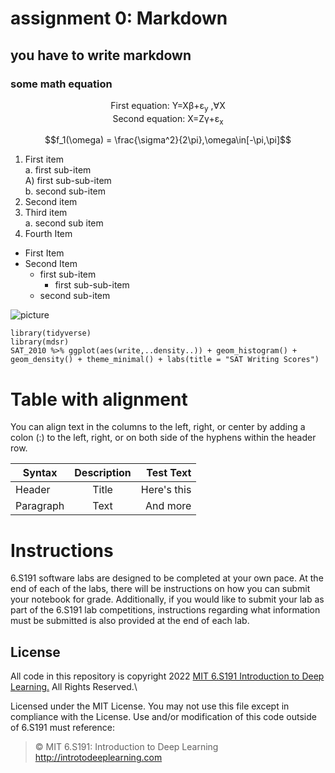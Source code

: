 # assignment 0: Markdown
## you have to write markdown
### some math equation
<p align="center">First equation: Y=X&beta;+&epsilon;<sub>y</sub> ,&forall;X<br>
Second equation: X=Z&gamma;+&epsilon;<sub>x</sub> <br>

$$f_1(\omega) =  \frac{\sigma^2}{2\pi},\omega\in[-\pi,\pi]$$
</p>

1. First item\
    a. first sub-item\
    A) first sub-sub-item\
    b. second sub-item
2. Second item
3. Third item\
    a. second sub item
4. Fourth Item

* First Item
* Second Item
    * first sub-item
        * first sub-sub-item
    * second sub-item

![picture](https://scontent-ecv1-1.xx.fbcdn.net/v/t1.18169-9/395832_307220585995588_301406571_n.jpg?_nc_cat=100&ccb=1-7&_nc_sid=19026a&_nc_eui2=AeHWWlTQvs-bea0UPhbealH--R-0OmFK6y75H7Q6YUrrLnhWRXjDO5eOwau6DS8dpORxgVfe4C7UJEmVFAxS2tdA&_nc_ohc=p1I0gziW8CsAX9E5fyr&_nc_ht=scontent-ecv1-1.xx&oh=00_AT_fSlWiNm5eVqjXhMQnI2KDlsigFfF3zk93Af1mvqvU1g&oe=62B9DC7C)

```
library(tidyverse)
library(mdsr)
SAT_2010 %>% ggplot(aes(write,..density..)) + geom_histogram() +
geom_density() + theme_minimal() + labs(title = "SAT Writing Scores")
```
# Table with alignment
<p>You can align text in the columns to the left, right, or center by adding a colon (:) to the left, right, or on both side of the hyphens within the header row.</p>

|**Syntax**        | **Description**   |**Test Text**|
| ------------- |:-------------:| -----: |
| Header      | Title | Here's this  |
| Paragraph      | Text      |   And more |
# Instructions

6.S191 software labs are designed to be completed at your own pace. At the end of each
of the labs, there will be instructions on how you can submit your notebook for grade.
Additionally, if you would like to submit your lab as part of the 6.S191 lab competitions,
instructions regarding what information must be submitted is also provided at the end of
each lab.

## License
All code in this repository is copyright 2022 [MIT 6.S191 Introduction to Deep Learning.](http://introtodeeplearning.com/) All
Rights Reserved.\

Licensed under the MIT License. You may not use this file except in compliance with the
License. Use and/or modification of this code outside of 6.S191 must reference:
>© MIT 6.S191: Introduction to Deep Learning\
>http://introtodeeplearning.com